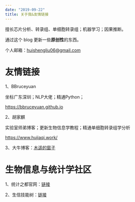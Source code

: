 ```yaml
---
date: "2019-09-22"
title: 关于我&友情链接
---
```


擅长芯片分析、转录组、单细胞转录组；机器学习；因果推断。

通过这个 blog 更新一些**原创性**的东西。

个人邮箱：huishengliu06@gmail.com


# 友情链接

1、BBruceyuan

坐标广东深圳；NLP大佬；精通Python；

https://bbruceyuan.github.io

2、胡家麒

实验室师弟博客；更新生物信息学教程；精通单细胞转录组学分析

https://www.hujiaqi.work/

3、大牛博客：[木遥的窗子](http://blog.farmostwood.net/)

# 生物信息与统计学社区

1、统计之都官网：[链接](https://cosx.org/)

2、生信技能树：[链接](http://www.biotrainee.com/)


